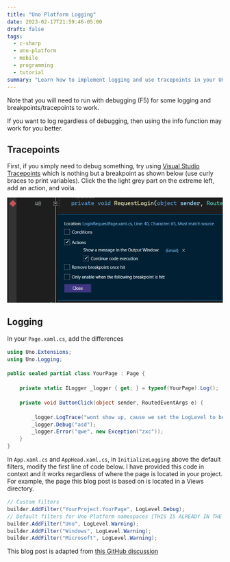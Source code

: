 ```yaml
---
title: "Uno Platform Logging"
date: 2023-02-17T21:59:46-05:00
draft: false
tags:
  - c-sharp
  - uno-platform
  - mobile
  - programming
  - tutorial
summary: "Learn how to implement logging and use tracepoints in your Uno Platform applications for effective debugging and monitoring."
---
```


Note that you will need to run with debugging (F5) for some logging and breakpoints/tracepoints to work.

If you want to log regardless of debugging, then using the info function may work for you better.

## Tracepoints

First, if you simply need to debug something, try using
[Visual Studio Tracepoints](https://learn.microsoft.com/visualstudio/debugger/using-tracepoints?view=vs-2022) which is nothing but a breakpoint as shown below (use curly braces to print variables). Click the the light grey part on the extreme left, add an action, and voila.

![breakpoint screenshot](/images/c-sharp/visual-studio-breakpoint.webp)

## Logging

In your `Page.xaml.cs`, add the differences

```cs
using Uno.Extensions;
using Uno.Logging;

public sealed partial class YourPage : Page {

    private static ILogger _logger { get; } = typeof(YourPage).Log();

    private void ButtonClick(object sender, RoutedEventArgs e) {

        _logger.LogTrace("wont show up, cause we set the LogLevel to be Debug in the next step");
        _logger.Debug("asd");
        _logger.Error("qwe", new Exception("zxc"));
    }
}
```

In `App.xaml.cs` and `AppHead.xaml.cs`, in `InitializeLogging` above the default filters, modify the first line of code below. I have provided this code in context and it works regardless of where the page is located in your project. For
example, the page this blog post is based on is located in a Views directory.

```cs
// Custom filters
builder.AddFilter("YourProject.YourPage", LogLevel.Debug);
// Default filters for Uno Platform namespaces [THIS IS ALREADY IN THE FILE]
builder.AddFilter("Uno", LogLevel.Warning);
builder.AddFilter("Windows", LogLevel.Warning);
builder.AddFilter("Microsoft", LogLevel.Warning);
```

This blog post is adapted from [this GitHub discussion](https://github.com/unoplatform/uno/discussions/11348#discussioncomment-5005121)
